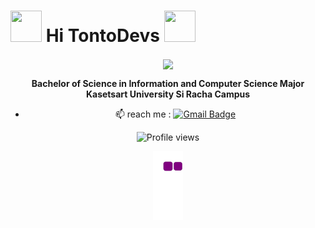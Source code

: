<h1> 
    <img src = "https://emojipedia-us.s3.dualstack.us-west-1.amazonaws.com/thumbs/120/apple/325/technologist-light-skin-tone_1f9d1-1f3fb-200d-1f4bb.png" width = 50px height=50px> 
Hi TontoDevs 
    <img src = "https://emojipedia-us.s3.amazonaws.com/source/microsoft-teams/337/waving-hand_medium-light-skin-tone_1f44b-1f3fc_1f3fc.png" width = 50px height=50px> </h1> 


<div align = 'center'> 

<img align="center" src="https://github.com/mayankchaudhary26/Cool-Readme-ideas/blob/master/data/chill%20scene.gif" />

 <p>
   <strong>
     Bachelor of Science in Information and Computer Science Major <br>
     Kasetsart University Si Racha Campus <br>
   </strong>
  </p>

- 📫 reach me :
[![Gmail Badge](https://img.shields.io/badge/-TontoDevs-c14438?style=social&logo=Gmail&logoColor=red&link=mailto:nattachai.chaiwiriya@gmail.com)](mailto:nattachai.chaiwiriya@gmail.com) 

![Profile views](https://komarev.com/ghpvc/?username=TontoDevs&color=07B6BB&label=PROFILE+VIEWS)
<!--
## snake-eating my contribution graph
-->
![snake gif](https://github.com/TontoDevs/getting_badges/blob/output/github-contribution-grid-snake.gif)



<!--
**TontoDevs/TontoDevs** is a ✨ _special_ ✨ repository because its `README.md` (this file) appears on your GitHub profile.

Here are some ideas to get you started:

- 🔭 I’m currently working on ...
- 🌱 I’m currently learning ...
- 👯 I’m looking to collaborate on ...
- 🤔 I’m looking for help with ...
- 💬 Ask me about ...
- 📫 How to reach me: ...
- 😄 Pronouns: ...
- ⚡ Fun fact: ...
-->
